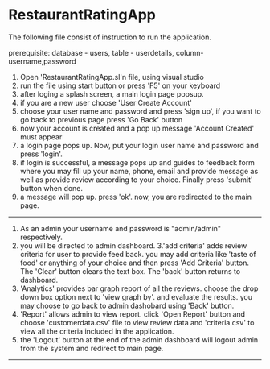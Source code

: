 # RestaurantRatingApp

The following file consist of instruction to run the application.

prerequisite: database -  users, table - userdetails, column- username,password 

1. Open 'RestaurantRatingApp.sl'n file, using visual studio
2. run the file using start button or press 'F5' on your keyboard
3. after loging a splash screen, a main login page popsup.
4. if you are a new user choose 'User Create Account'  
5. choose your user name and password and press 'sign up', if you want to go back to previous page press 'Go Back' button
6. now your account is created and a pop up message 'Account Created' must appear
7. a login page pops up. Now, put your login user name and password and press 'login'.
8. if login is successful, a message pops up and guides to feedback form where you may fill up your name, phone, email and provide message as well as provide review according to your choice. Finally press 'submit' button  when done.
9. a message will pop up. press 'ok'. now, you are redirected to the main page.
--------------------------
1. As an admin your username and password is "admin/admin" respectively.
2. you will be directed to admin dashboard.
3.'add criteria' adds review criteria for user to provide feed back. you may add criteria like 'taste of food' or anything of your choice and then press 'Add Criteria' button. The 'Clear' button clears the text box. The 'back' button returns to dashboard.
4. 'Analytics' provides bar graph report of all the reviews. choose the drop down box option next to 'view graph by'. and evaluate the results. you may choose to go back to admin dashobard using 'Back' button.
5. 'Report' allows admin to view report. click 'Open Report' button and choose 'customerdata.csv' file to view review data and 'criteria.csv' to view all the criteria included in the application.
6. the 'Logout' button at the end of the admin dashboard will logout admin from the system and redirect to main page. 
---------------





